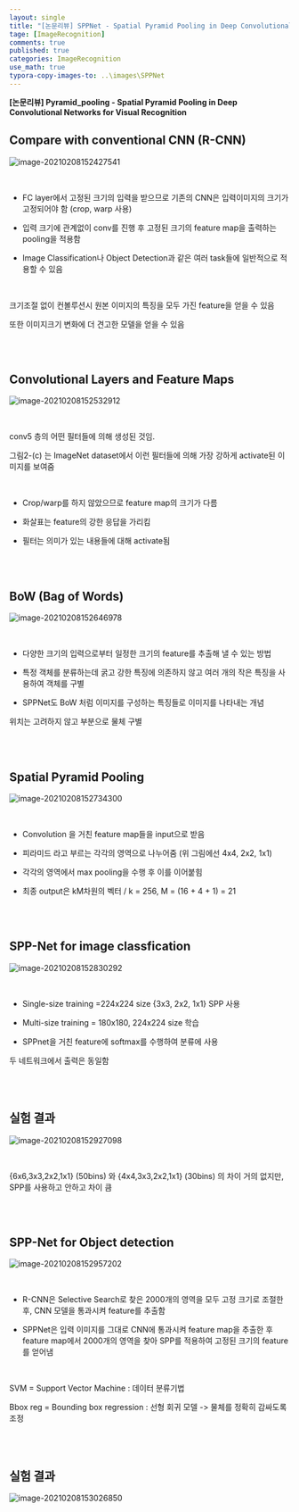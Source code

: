 ```yaml
---
layout: single
title: "[논문리뷰] SPPNet - Spatial Pyramid Pooling in Deep Convolutional Networks for Visual Recognition"
tage: [ImageRecognition]
comments: true
published: true
categories: ImageRecognition
use_math: true
typora-copy-images-to: ..\images\SPPNet
---
```




**[논문리뷰] Pyramid_pooling - Spatial Pyramid Pooling in Deep Convolutional Networks for Visual Recognition**



## **Compare with conventional CNN (R-CNN)**



![image-20210208152427541](/images/SPPNet/image-20210208152427541.png)

<br/>

- FC layer에서 고정된 크기의 입력을 받으므로 기존의 CNN은 입력이미지의 크기가 고정되어야 함 (crop, warp 사용)

  

- 입력 크기에 관계없이 conv를 진행 후 고정된 크기의 feature map을 출력하는 pooling을 적용함

  

- Image Classification나 Object Detection과 같은 여러 task들에 일반적으로 적용할 수 있음

<br/>

크기조절 없이 컨볼루션시 원본 이미지의 특징을 모두 가진 feature을 얻을 수 있음

또한 이미지크기 변화에 더 견고한 모델을 얻을 수 있음

<br/>

<br/>

## **Convolutional Layers and Feature Maps**

![image-20210208152532912](/images/SPPNet/image-20210208152532912.png)

<br/>

 conv5 층의 어떤 필터들에 의해 생성된 것임. 

그림2-(c) 는 ImageNet dataset에서 이런 필터들에 의해 가장 강하게 activate된 이미지를 보여줌

<br/>

- Crop/warp를 하지 않았으므로 feature map의 크기가 다름

  

- 화살표는 feature의 강한 응답을 가리킴

  

- 필터는 의미가 있는 내용들에 대해 activate됨

<br/>

<br/>

## **BoW** (Bag of Words)

![image-20210208152646978](/images/SPPNet/image-20210208152646978.png)

<br/>

- 다양한 크기의 입력으로부터 일정한 크기의 feature를 추출해 낼 수 있는 방법

  

- 특정 객체를 분류하는데 굵고 강한 특징에 의존하지 않고 여러 개의 작은 특징을 사용하여 객체를 구별

  

- SPPNet도 BoW 처럼 이미지를 구성하는 특징들로 이미지를 나타내는 개념



위치는 고려하지 않고 부분으로 물체 구별

<br/>

<br/>

## Spatial Pyramid Pooling



![image-20210208152734300](/images/SPPNet/image-20210208152734300.png)

<br/>

- Convolution 을 거친 feature map들을 input으로 받음

  

- 피라미드 라고 부르는 각각의 영역으로 나누어줌 (위 그림에선 4x4, 2x2, 1x1)

  

- 각각의 영역에서 max pooling을 수행 후 이를 이어붙힘

  

- 최종 output은 kM차원의 벡터 / k = 256, M = (16 + 4 + 1) = 21 

  

<br/>

<br/>

## **SPP-Net for image** classfication

![image-20210208152830292](/images/SPPNet/image-20210208152830292.png)

<br/>

- Single-size training =224x224 size {3x3, 2x2, 1x1} SPP 사용

  

- Multi-size training = 180x180, 224x224 size 학습

  

- SPPnet을 거친 feature에 softmax를 수행하여 분류에 사용

  

두 네트워크에서 출력은 동일함

<br/>

<br/>

## 실험 결과

![image-20210208152927098](/images/SPPNet/image-20210208152927098.png)



<br/>

{6x6,3x3,2x2,1x1} (50bins) 와 {4x4,3x3,2x2,1x1} (30bins) 의 차이 거의 없지만, SPP를 사용하고 안하고 차이 큼

<br/>

<br/>

## **SPP-Net for Object detection**



![image-20210208152957202](/images/SPPNet/image-20210208152957202.png)

<br/>

- R-CNN은 Selective Search로 찾은 2000개의 영역을 모두 고정 크기로 조절한 후, CNN 모델을 통과시켜 feature를 추출함

  

- SPPNet은 입력 이미지를 그대로 CNN에 통과시켜 feature map을 추출한 후 feature map에서 2000개의 영역을 찾아 SPP를 적용하여 고정된 크기의 feature를 얻어냄

  <br/>

SVM = Support Vector Machine : 데이터 분류기법

Bbox reg = Bounding box regression : 선형 회귀 모델 -> 물체를 정확히 감싸도록 조정



<br/>

<br/>

## 실험 결과



![image-20210208153026850](/images/SPPNet/image-20210208153026850.png)